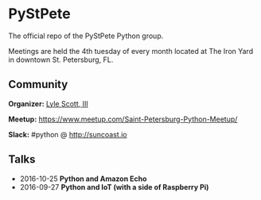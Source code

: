 # PyStPete

The official repo of the PyStPete Python group.

Meetings are held the 4th tuesday of every month located at The Iron Yard in downtown St. Petersburg, FL.

## Community

**Organizer:** [Lyle Scott, III](https://ls3.io)

**Meetup:** https://www.meetup.com/Saint-Petersburg-Python-Meetup/ 

**Slack:** #python @ http://suncoast.io

## Talks

* 2016-10-25 **Python and Amazon Echo**
* 2016-09-27 **Python and IoT (with a side of Raspberry Pi)**
